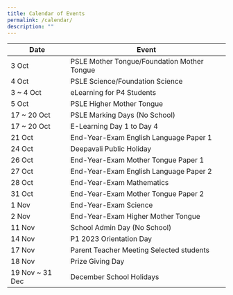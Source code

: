 ```yaml
---
title: Calendar of Events
permalink: /calendar/
description: ""
---
```




| Date | Event |
| -------- | -------- |
| 3 Oct | PSLE Mother Tongue/Foundation Mother Tongue |
| 4 Oct | PSLE Science/Foundation Science |
| 3 ~ 4 Oct | eLearning for P4 Students |
| 5 Oct | PSLE Higher Mother Tongue |
| 17 ~ 20 Oct | PSLE Marking Days (No School) |
| 17 ~ 20 Oct | E-Learning Day 1 to Day 4 |
| 21 Oct | End-Year-Exam English Language Paper 1 |
| 24 Oct | Deepavali Public Holiday |
| 26 Oct | End-Year-Exam Mother Tongue Paper 1 |
| 27 Oct | End-Year-Exam English Language Paper 2 |
| 28 Oct | End-Year-Exam Mathematics |
| 31 Oct | End-Year-Exam Mother Tongue Paper 2 |
| 1 Nov | End-Year-Exam Science |
| 2 Nov | End-Year-Exam Higher Mother Tongue |
| 11 Nov | School Admin Day (No School) |
| 14 Nov | P1 2023 Orientation Day |
| 17 Nov | Parent Teacher Meeting Selected students |
| 18 Nov | Prize Giving Day |
| 19 Nov ~ 31 Dec | December School Holidays |
